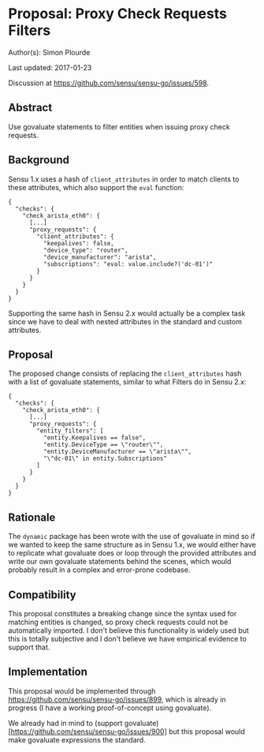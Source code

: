 # Proposal: Proxy Check Requests Filters

Author(s): Simon Plourde

Last updated: 2017-01-23

Discussion at https://github.com/sensu/sensu-go/issues/598.

## Abstract

Use govaluate statements to filter entities when issuing proxy check requests.

## Background

Sensu 1.x uses a hash of `client_attributes` in order to match clients to these
attributes, which also support the `eval` function:

```
{
  "checks": {
    "check_arista_eth0": {
      [...]
      "proxy_requests": {
        "client_attributes": {
          "keepalives": false,
          "device_type": "router",
          "device_manufacturer": "arista",
          "subscriptions": "eval: value.include?('dc-01')"
        }
      }
    }
  }
}
```

Supporting the same hash in Sensu 2.x would actually be a complex task since we
have to deal with nested attributes in the standard and custom attributes.

## Proposal

The proposed change consists of replacing the `client_attributes` hash with a
list of govaluate statements, similar to what Filters do in Sensu 2.x:

```
{
  "checks": {
    "check_arista_eth0": {
      [...]
      "proxy_requests": {
        "entity_filters": [
          "entity.Keepalives == false",
          "entity.DeviceType == \"router\"",
          "entity.DeviceManufacturer == \"arista\"",
          "\"dc-01\" in entity.Subscriptions"
        ]
      }
    }
  }
}
```

## Rationale

The `dynamic` package has been wrote with the use of govaluate in mind so if we
wanted to keep the same structure as in Sensu 1.x, we would either have to
replicate what govaluate does or loop through the provided attributes and write
our own govaluate statements behind the scenes, which would probably result in a
complex and error-prone codebase.

## Compatibility

This proposal constitutes a breaking change since the syntax used for matching
entities is changed, so proxy check requests could not be automatically
imported. I don't believe this functionality is widely used but this is totally
subjective and I don't believe we have empirical evidence to support that.

## Implementation

This proposal would be implemented through
https://github.com/sensu/sensu-go/issues/899, which is already in progress (I
have a working proof-of-concept using govaluate).

We already had in mind to (support
govaluate)[https://github.com/sensu/sensu-go/issues/900] but this proposal would
make govaluate expressions the standard.

